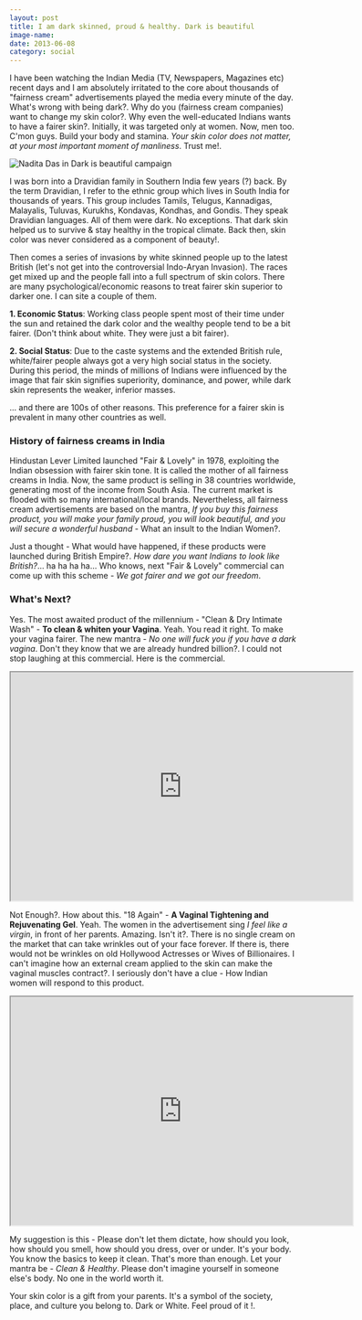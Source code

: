 ```yaml
---
layout: post
title: I am dark skinned, proud & healthy. Dark is beautiful
image-name: 
date: 2013-06-08
category: social
---
```


I have been watching the Indian Media (TV, Newspapers, Magazines etc) recent days and I am absolutely irritated to the core about thousands of "fairness cream" advertisements played the media every minute of the day. What's wrong with being dark?. Why do you (fairness cream companies) want to change my skin color?. Why even the well-educated Indians wants to have a fairer skin?. Initially, it was targeted only at women. Now, men too. C'mon guys. Build your body and stamina. *Your skin color does not matter, at your most important moment of manliness*. Trust me!.  

![Nadita Das in Dark is beautiful campaign]({{site.img-path}}/dark-is-beautiful-nandita-das.jpg)  

I was born into a Dravidian family in Southern India few years (?) back. By the term Dravidian, I refer to the ethnic group which lives in South India for thousands of years. This group includes Tamils, Telugus, Kannadigas, Malayalis, Tuluvas, Kurukhs, Kondavas, Kondhas, and Gondis. They speak Dravidian languages. All of them were dark. No exceptions. That dark skin helped us to survive & stay healthy in the tropical climate. Back then, skin color was never considered as a component of beauty!.   
  
Then comes a series of invasions by white skinned people up to the latest British (let's not get into the controversial Indo-Aryan Invasion). The races get mixed up and the people fall into a full spectrum of skin colors. There are many psychological/economic reasons to treat fairer skin superior to darker one. I can site a couple of them.  
  
**1. Economic Status**: Working class people spent most of their time under the sun and retained the dark color and the wealthy people tend to be a bit fairer. (Don't think about white. They were just a bit fairer).  
  
**2. Social Status**: Due to the caste systems and the extended British rule, white/fairer people always got a very high social status in the society. During this period, the minds of millions of Indians were influenced by the image that fair skin signifies superiority, dominance, and power, while dark skin represents the weaker, inferior masses.  
  
... and there are 100s of other reasons. This preference for a fairer skin is prevalent in many other countries as well.  
  
### History of fairness creams in India
  
Hindustan Lever Limited launched "Fair & Lovely" in 1978, exploiting the Indian obsession with fairer skin tone. It is called the mother of all fairness creams in India. Now, the same product is selling in 38 countries worldwide, generating most of the income from South Asia. The current market is flooded with so many international/local brands. Nevertheless, all fairness cream advertisements are based on the mantra, *If you buy this fairness product, you will make your family proud, you will look beautiful, and you will secure a wonderful husband* - What an insult to the Indian Women?.  
  
Just a thought - What would have happened, if these products were launched during British Empire?. *How dare you want Indians to look like British?*... ha ha ha ha... Who knows, next "Fair & Lovely" commercial can come up with this scheme - *We got fairer and we got our freedom*.  
  
### What's Next?  
  
Yes. The most awaited product of the millennium - "Clean & Dry Intimate Wash" - **To clean & whiten your Vagina**. Yeah. You read it right. To make your vagina fairer. The new mantra - *No one will fuck you if you have a dark vagina*. Don't they know that we are already hundred billion?. I could not stop laughing at this commercial. Here is the commercial.  

<iframe width="600" height="400"
src="http://www.youtube.com/embed/9Tx9vVVMWw0?autoplay=0">
</iframe> 

Not Enough?. How about this. "18 Again" - **A Vaginal Tightening and Rejuvenating Gel**. Yeah. The women in the advertisement sing *I feel like a virgin*, in front of her parents. Amazing. Isn't it?. There is no single cream on the market that can take wrinkles out of your face forever. If there is, there would not be wrinkles on old Hollywood Actresses or Wives of Billionaires. I can't imagine how an external cream applied to the skin can make the vaginal muscles contract?. I seriously don't have a clue - How Indian women will respond to this product.  

<iframe width="600" height="400"
src="http://www.youtube.com/embed/vPayFrCOiZM?autoplay=0">
</iframe> 
  
My suggestion is this - Please don't let them dictate, how should you look, how should you smell, how should you dress, over or under. It's your body. You know the basics to keep it clean. That's more than enough. Let your mantra be - *Clean & Healthy*. Please don't imagine yourself in someone else's body. No one in the world worth it.  
  
Your skin color is a gift from your parents. It's a symbol of the society, place, and culture you belong to. Dark or White. Feel proud of it !.   
